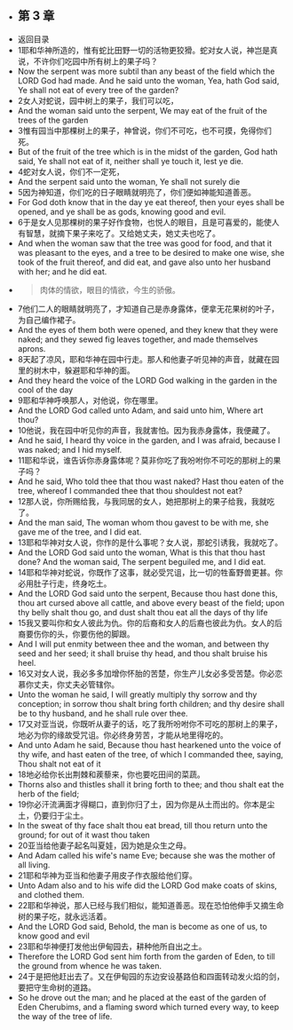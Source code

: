 - ## 第 3 章
- 返回目录
- 1耶和华神所造的，惟有蛇比田野一切的活物更狡猾。蛇对女人说，神岂是真说，不许你们吃园中所有树上的果子吗？
- Now the serpent was more subtil than any beast of the field which the LORD God had made. And he said unto the woman, Yea, hath God said, Ye shall not eat of every tree of the garden?
- 2女人对蛇说，园中树上的果子，我们可以吃，
- And the woman said unto the serpent, We may eat of the fruit of the trees of the garden
- 3惟有园当中那棵树上的果子，神曾说，你们不可吃，也不可摸，免得你们死。
- But of the fruit of the tree which is in the midst of the garden, God hath said, Ye shall not eat of it, neither shall ye touch it, lest ye die.
- 4蛇对女人说，你们不一定死，
- And the serpent said unto the woman, Ye shall not surely die
- 5因为神知道，你们吃的日子眼睛就明亮了，你们便如神能知道善恶。
- For God doth know that in the day ye eat thereof, then your eyes shall be opened, and ye shall be as gods, knowing good and evil.
- 6于是女人见那棵树的果子好作食物，也悦人的眼目，且是可喜爱的，能使人有智慧，就摘下果子来吃了。又给她丈夫，她丈夫也吃了。
- And when the woman saw that the tree was good for food, and that it was pleasant to the eyes, and a tree to be desired to make one wise, she took of the fruit thereof, and did eat, and gave also unto her husband with her; and he did eat.
- >  肉体的情欲，眼目的情欲，今生的骄傲。
- 7他们二人的眼睛就明亮了，才知道自己是赤身露体，便拿无花果树的叶子，为自己编作裙子。
- And the eyes of them both were opened, and they knew that they were naked; and they sewed fig leaves together, and made themselves aprons.
- 8天起了凉风，耶和华神在园中行走。那人和他妻子听见神的声音，就藏在园里的树木中，躲避耶和华神的面。
- And they heard the voice of the LORD God walking in the garden in the cool of the day
- 9耶和华神呼唤那人，对他说，你在哪里。
- And the LORD God called unto Adam, and said unto him, Where art thou?
- 10他说，我在园中听见你的声音，我就害怕。因为我赤身露体，我便藏了。
- And he said, I heard thy voice in the garden, and I was afraid, because I was naked; and I hid myself.
- 11耶和华说，谁告诉你赤身露体呢？莫非你吃了我吩咐你不可吃的那树上的果子吗？
- And he said, Who told thee that thou wast naked? Hast thou eaten of the tree, whereof I commanded thee that thou shouldest not eat?
- 12那人说，你所赐给我，与我同居的女人，她把那树上的果子给我，我就吃了。
- And the man said, The woman whom thou gavest to be with me, she gave me of the tree, and I did eat.
- 13耶和华神对女人说，你作的是什么事呢？女人说，那蛇引诱我，我就吃了。
- And the LORD God said unto the woman, What is this that thou hast done? And the woman said, The serpent beguiled me, and I did eat.
- 14耶和华神对蛇说，你既作了这事，就必受咒诅，比一切的牲畜野兽更甚。你必用肚子行走，终身吃土。
- And the LORD God said unto the serpent, Because thou hast done this, thou art cursed above all cattle, and above every beast of the field; upon thy belly shalt thou go, and dust shalt thou eat all the days of thy life
- 15我又要叫你和女人彼此为仇。你的后裔和女人的后裔也彼此为仇。女人的后裔要伤你的头，你要伤他的脚跟。
- And I will put enmity between thee and the woman, and between thy seed and her seed; it shall bruise thy head, and thou shalt bruise his heel.
- 16又对女人说，我必多多加增你怀胎的苦楚，你生产儿女必多受苦楚。你必恋慕你丈夫，你丈夫必管辖你。
- Unto the woman he said, I will greatly multiply thy sorrow and thy conception; in sorrow thou shalt bring forth children; and thy desire shall be to thy husband, and he shall rule over thee.
- 17又对亚当说，你既听从妻子的话，吃了我所吩咐你不可吃的那树上的果子，地必为你的缘故受咒诅。你必终身劳苦，才能从地里得吃的。
- And unto Adam he said, Because thou hast hearkened unto the voice of thy wife, and hast eaten of the tree, of which I commanded thee, saying, Thou shalt not eat of it
- 18地必给你长出荆棘和蒺藜来，你也要吃田间的菜蔬。
- Thorns also and thistles shall it bring forth to thee; and thou shalt eat the herb of the field;
- 19你必汗流满面才得糊口，直到你归了土，因为你是从土而出的。你本是尘土，仍要归于尘土。
- In the sweat of thy face shalt thou eat bread, till thou return unto the ground; for out of it wast thou taken
- 20亚当给他妻子起名叫夏娃，因为她是众生之母。
- And Adam called his wife's name Eve; because she was the mother of all living.
- 21耶和华神为亚当和他妻子用皮子作衣服给他们穿。
- Unto Adam also and to his wife did the LORD God make coats of skins, and clothed them.
- 22耶和华神说，那人已经与我们相似，能知道善恶。现在恐怕他伸手又摘生命树的果子吃，就永远活着。
- And the LORD God said, Behold, the man is become as one of us, to know good and evil
- 23耶和华神便打发他出伊甸园去，耕种他所自出之土。
- Therefore the LORD God sent him forth from the garden of Eden, to till the ground from whence he was taken.
- 24于是把他赶出去了。又在伊甸园的东边安设基路伯和四面转动发火焰的剑，要把守生命树的道路。
- So he drove out the man; and he placed at the east of the garden of Eden Cherubims, and a flaming sword which turned every way, to keep the way of the tree of life.
